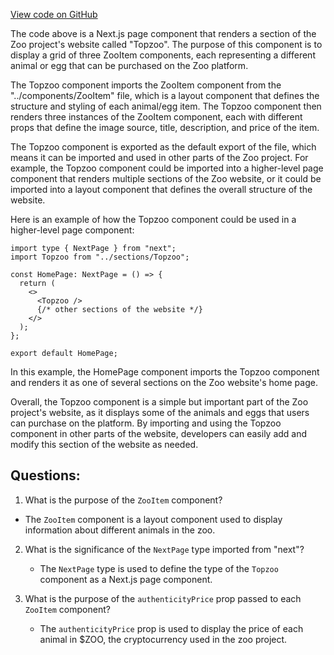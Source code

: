 [View code on GitHub](zoo-labs/zoo/blob/master/core/src/pages/top-zoo.tsx)

The code above is a Next.js page component that renders a section of the Zoo project's website called "Topzoo". The purpose of this component is to display a grid of three ZooItem components, each representing a different animal or egg that can be purchased on the Zoo platform. 

The Topzoo component imports the ZooItem component from the "../components/ZooItem" file, which is a layout component that defines the structure and styling of each animal/egg item. The Topzoo component then renders three instances of the ZooItem component, each with different props that define the image source, title, description, and price of the item. 

The Topzoo component is exported as the default export of the file, which means it can be imported and used in other parts of the Zoo project. For example, the Topzoo component could be imported into a higher-level page component that renders multiple sections of the Zoo website, or it could be imported into a layout component that defines the overall structure of the website. 

Here is an example of how the Topzoo component could be used in a higher-level page component:

```
import type { NextPage } from "next";
import Topzoo from "../sections/Topzoo";

const HomePage: NextPage = () => {
  return (
    <>
      <Topzoo />
      {/* other sections of the website */}
    </>
  );
};

export default HomePage;
```

In this example, the HomePage component imports the Topzoo component and renders it as one of several sections on the Zoo website's home page. 

Overall, the Topzoo component is a simple but important part of the Zoo project's website, as it displays some of the animals and eggs that users can purchase on the platform. By importing and using the Topzoo component in other parts of the website, developers can easily add and modify this section of the website as needed.
## Questions: 
 1. What is the purpose of the `ZooItem` component?
   - The `ZooItem` component is a layout component used to display information about different animals in the zoo.

2. What is the significance of the `NextPage` type imported from "next"?
   - The `NextPage` type is used to define the type of the `Topzoo` component as a Next.js page component.

3. What is the purpose of the `authenticityPrice` prop passed to each `ZooItem` component?
   - The `authenticityPrice` prop is used to display the price of each animal in $ZOO, the cryptocurrency used in the zoo project.
